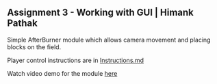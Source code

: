 ## Assignment 3 - Working with GUI | Himank Pathak

Simple AfterBurner module which allows camera movement
and placing blocks on the field.

Player control instructions are in [Instructions.md](Instructions.md)

Watch video demo for the module [here](https://youtu.be/bMuMJSGqu9E)
